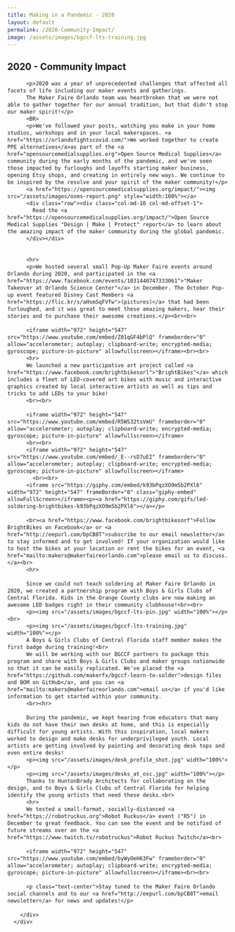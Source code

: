 ```yaml
---
title: Making in a Pandemic - 2020
layout: default
permalink: /2020-Community-Impact/
image: /assets/images/bgccf-lts-training.jpg
---
```


<section class="Maker Faire in 2020">
  <div class="container">
    <div class="row text-center">
      <div class="title-w-border-y">
        <h2>2020 - Community Impact</h2>
      </div>
    </div>
      <div class="row">
        <div class="col-md-10 col-md-offset-1">

          <p>2020 was a year of unprecedented challenges that affected all facets of life including our maker events and gatherings.
          The Maker Faire Orlando team was heartbroken that we were not able to gather together for our annual tradition, but that didn't stop our maker spirit!</p>
          <BR>
          <p>We've followed your posts, watching you make in your home studios, workshops and in your local makerspaces. <a href="https://orlandofightscovid.com/">We worked together to create PPE alternatives</a>as part of the <a href="opensourcemedialsupplies.org">Open Source Medical Supplies</a> community during the early months of the pandemic, and we've seen those impacted by furloughs and layoffs starting maker business, opening Etsy shops, and creating in entirely new ways. We continue to be inspired by the resolve and your spirit of the maker community!</p>
          <a href="https://opensourcemedicalsupplies.org/impact/"><img src="/assets/images/osms-report.png" style="width:100%"></a>
          <div class="row"><div class="col-md-10 col-md-offset-1">
            Read the <a href="https://opensourcemedicalsupplies.org/impact/">Open Source Medical Supplies "Design | Make | Protect" report</a> to learn about the amazing impact of the maker community during the global pandemic.
          </div></div>


          <hr>
          <p>We hosted several small Pop-Up Maker Faire events around Orlando during 2020, and participated in the <a href="https://www.facebook.com/events/1031440747333061">"Maker Takeover at Orlando Science Center"</a> in December. The October Pop-up event featured Disney Cast Members <a href="https://flic.kr/s/aHsmSqFVfw">(pictures)</a> that had been furloughed, and it was great to meet these amazing makers, hear their stories and to purchase their awesome creations.</p><br><br>

          <iframe width="972" height="547" src="https://www.youtube.com/embed/Z01qGF4bPlQ" frameborder="0" allow="accelerometer; autoplay; clipboard-write; encrypted-media; gyroscope; picture-in-picture" allowfullscreen></iframe><br><br>
          <hr>
          We launched a new participative art project called <a href="https://www.facebook.com/brightbikesorl">"BrightBikes"</a> which includes a fleet of LED-covered art bikes with music and interactive graphics created by local interactive artists as well as tips and tricks to add LEDs to your bike!
          <br><br>

          <iframe width="972" height="547" src="https://www.youtube.com/embed/R5WS32tsVmU" frameborder="0" allow="accelerometer; autoplay; clipboard-write; encrypted-media; gyroscope; picture-in-picture" allowfullscreen></iframe>
          <br><br>
          <iframe width="972" height="547" src="https://www.youtube.com/embed/_E--rsD7uEI" frameborder="0" allow="accelerometer; autoplay; clipboard-write; encrypted-media; gyroscope; picture-in-picture" allowfullscreen></iframe>
            <br><br>
          <iframe src="https://giphy.com/embed/k93bPqzXO9m5b2PXl6" width="972" height="547" frameBorder="0" class="giphy-embed" allowFullScreen></iframe><p><a href="https://giphy.com/gifs/led-soldering-brightbikes-k93bPqzXO9m5b2PXl6"></a></p>

          <br><a href="https://www.facebook.com/brightbikesorf">Follow BrightBikes on Facebook</a> or <a href="http://eepurl.com/bpCB8T">subscribe to our email newsletter</a> to stay informed and to get involved! If your organization would like to host the bikes at your location or rent the bikes for an event, <a href="mailto:makers@makerfaireorlando.com">please email us to discuss.</a><br>
          <hr>

          Since we could not teach soldering at Maker Faire Orlando in 2020, we created a partnership program with Boys & Girls Clubs of Central Florida. Kids in the Orange County clubs are now making an awesome LED badges right in their community clubhouse!<br><br>
          <p><img src="/assets/images/bgccf-lts-pin.jpg" width="100%"></p><br>
          <p><img src="/assets/images/bgccf-lts-training.jpg" width="100%"></p>
          A Boys & Girls Clubs of Central Florida staff member makes the first badge during training!<br>
          We will be working with our BGCCF partners to package this program and share with Boys & Girls Clubs and maker groups nationwide so that it can be easily replicated. We've placed the <a href="https://github.com/makerfx/bgccf-learn-to-solder">design files and BOM on GitHub</a>, and you can <a href="mailto:makers@makerfaireorlando.com">email us</a> if you'd like information to get started within your community.
          <br><hr>

          During the pandemic, we kept hearing from educators that many kids do not have their own desks at home, and this is especially difficult for young artists. With this inspiration, local makers worked to design and make desks for underprivileged youth. Local artists are getting involved by painting and decorating desk tops and even entire desks!
          <p><img src="/assets/images/desk_profile_shot.jpg" width="100%"></p>
          <p><img src="/assets/images/desks_at_osc.jpg" width="100%"></p>
          Thanks to HuntonBrady Architects for collaborating on the design, and to Boys & Girls Clubs of Central Florida for helping identify the young artists that need these desks.<br>
          <hr>
          We tested a small-format, socially-distanced <a href="https://robotruckus.org">Robot Ruckus</a> event ("R5") in December to great feedback. You can see the event and be notified of future streams over on the <a href="https://www.twitch.tv/robotruckus">Robot Ruckus Twitch</a><br>

          <iframe width="972" height="547" src="https://www.youtube.com/embed/byWyOeH63Fw" frameborder="0" allow="accelerometer; autoplay; clipboard-write; encrypted-media; gyroscope; picture-in-picture" allowfullscreen></iframe><br><br>

          <p class="text-center">Stay tuned to the Maker Faire Orlando social channels and to our <a href="http://eepurl.com/bpCB8T">email newsletter</a> for news and updates!</p>

        </div>
      </div>
  </div>
</section>
